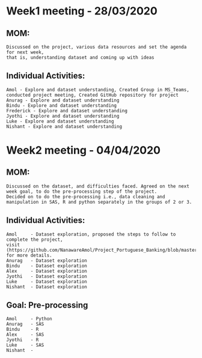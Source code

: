 # Week1 meeting - 28/03/2020
  ## MOM:
    Discussed on the project, various data resources and set the agenda for next week, 
    that is, understanding dataset and coming up with ideas
  ## Individual Activities:
    Amol - Explore and dataset understanding, Created Group in MS_Teams, conducted project meeting, Created GitHub repository for project
    Anurag - Explore and dataset understanding 
    Bindu - Explore and dataset understanding 
    Frederick - Explore and dataset understanding
    Jyothi - Explore and dataset understanding 
    Luke - Explore and dataset understanding 
    Nishant - Explore and dataset understanding


# Week2 meeting - 04/04/2020
  ## MOM:
    Discussed on the dataset, and difficulties faced. Agreed on the next week goal, to do the pre-processing step of the project. 
    Decided on to do the pre-processing i.e., data cleaning and manipulation in SAS, R and python separately in the groups of 2 or 3.

  ## Individual Activities:
    Amol     - Dataset exploration, proposed the steps to follow to complete the project, 
    visit (https://github.com/NanawareAmol/Project_Portuguese_Banking/blob/master/Steps.txt) for more details.
    Anurag   - Dataset exploration
    Bindu    - Dataset exploration
    Alex     - Dataset exploration
    Jyothi   - Dataset exploration
    Luke     - Dataset exploration
    Nishant  - Dataset exploration

  ## Goal: Pre-processing
    Amol     - Python
    Anurag   - SAS
    Bindu    - R
    Alex     - SAS
    Jyothi   - R
    Luke     - SAS
    Nishant  - 
